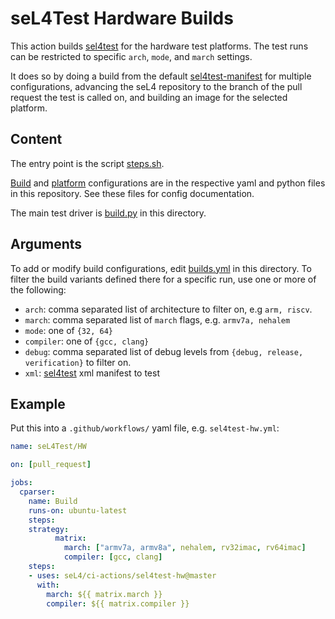 <!--
     Copyright 2021, Proofcraft Pty Ltd

     SPDX-License-Identifier: CC-BY-SA-4.0
-->

# seL4Test Hardware Builds

This action builds [sel4test] for the hardware test platforms.
The test runs can be restricted to specific `arch`, `mode`,
and `march` settings.

It does so by doing a build from the default [sel4test-manifest] for multiple
configurations, advancing the seL4 repository to the branch of the pull request
the test is called on, and building an image for the selected platform.

[sel4test]: https://github.com/seL4/sel4test
[sel4test-manifest]: https://github.com/seL4/sel4test-manifest

## Content

The entry point is the script [steps.sh].

[Build] and [platform] configurations are in the respective yaml and python
files in this repository. See these files for config documentation.

The main test driver is [build.py] in this directory.

[steps.sh]: ./steps.sh
[build.py]: ./build.py
[platform]: ../seL4-platforms/platforms.yml
[Build]: builds.yml

## Arguments

To add or modify build configurations, edit [builds.yml][Build] in this
directory. To filter the build variants defined there for a specific run,
use one or more of the following:

- `arch`: comma separated list of architecture to filter on, e.g `arm, riscv`.
- `march`: comma separated list of `march` flags, e.g. `armv7a, nehalem`
- `mode`: one of `{32, 64}`
- `compiler`: one of `{gcc, clang}`
- `debug`: comma separated list of debug levels from `{debug, release,
  verification}`  to filter on.
- `xml`: [sel4test][sel4test-manifest] xml manifest to test

## Example

Put this into a `.github/workflows/` yaml file, e.g. `sel4test-hw.yml`:

```yaml
name: seL4Test/HW

on: [pull_request]

jobs:
  cparser:
    name: Build
    runs-on: ubuntu-latest
    steps:
    strategy:
          matrix:
            march: ["armv7a, armv8a", nehalem, rv32imac, rv64imac]
            compiler: [gcc, clang]
    steps:
    - uses: seL4/ci-actions/sel4test-hw@master
      with:
        march: ${{ matrix.march }}
        compiler: ${{ matrix.compiler }}
```
